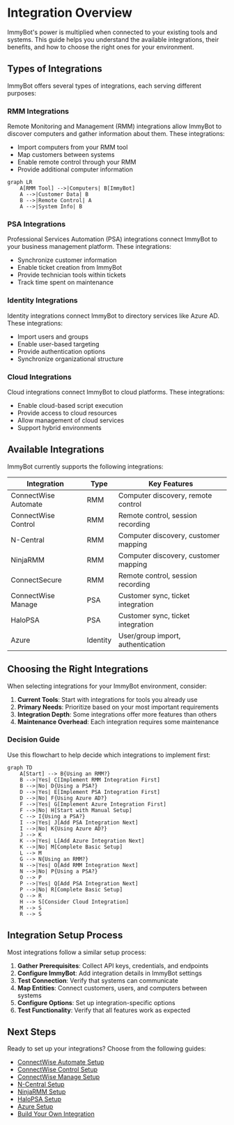 # Integration Overview

ImmyBot's power is multiplied when connected to your existing tools and systems. This guide helps you understand the available integrations, their benefits, and how to choose the right ones for your environment.

## Types of Integrations

ImmyBot offers several types of integrations, each serving different purposes:

### RMM Integrations

Remote Monitoring and Management (RMM) integrations allow ImmyBot to discover computers and gather information about them. These integrations:

- Import computers from your RMM tool
- Map customers between systems
- Enable remote control through your RMM
- Provide additional computer information

```mermaid
graph LR
    A[RMM Tool] -->|Computers| B[ImmyBot]
    A -->|Customer Data| B
    B -->|Remote Control| A
    A -->|System Info| B
```

### PSA Integrations

Professional Services Automation (PSA) integrations connect ImmyBot to your business management platform. These integrations:

- Synchronize customer information
- Enable ticket creation from ImmyBot
- Provide technician tools within tickets
- Track time spent on maintenance

### Identity Integrations

Identity integrations connect ImmyBot to directory services like Azure AD. These integrations:

- Import users and groups
- Enable user-based targeting
- Provide authentication options
- Synchronize organizational structure

### Cloud Integrations

Cloud integrations connect ImmyBot to cloud platforms. These integrations:

- Enable cloud-based script execution
- Provide access to cloud resources
- Allow management of cloud services
- Support hybrid environments

## Available Integrations

ImmyBot currently supports the following integrations:

| Integration          | Type     | Key Features                         |
| -------------------- | -------- | ------------------------------------ |
| ConnectWise Automate | RMM      | Computer discovery, remote control   |
| ConnectWise Control  | RMM      | Remote control, session recording    |
| N-Central            | RMM      | Computer discovery, customer mapping |
| NinjaRMM             | RMM      | Computer discovery, customer mapping |
| ConnectSecure        | RMM      | Remote control, session recording    |
| ConnectWise Manage   | PSA      | Customer sync, ticket integration    |
| HaloPSA              | PSA      | Customer sync, ticket integration    |
| Azure                | Identity | User/group import, authentication    |

## Choosing the Right Integrations

When selecting integrations for your ImmyBot environment, consider:

1. **Current Tools**: Start with integrations for tools you already use
2. **Primary Needs**: Prioritize based on your most important requirements
3. **Integration Depth**: Some integrations offer more features than others
4. **Maintenance Overhead**: Each integration requires some maintenance

### Decision Guide

Use this flowchart to help decide which integrations to implement first:

```mermaid
graph TD
    A[Start] --> B{Using an RMM?}
    B -->|Yes| C[Implement RMM Integration First]
    B -->|No| D{Using a PSA?}
    D -->|Yes| E[Implement PSA Integration First]
    D -->|No| F{Using Azure AD?}
    F -->|Yes| G[Implement Azure Integration First]
    F -->|No| H[Start with Manual Setup]
    C --> I{Using a PSA?}
    I -->|Yes| J[Add PSA Integration Next]
    I -->|No| K{Using Azure AD?}
    J --> K
    K -->|Yes| L[Add Azure Integration Next]
    K -->|No| M[Complete Basic Setup]
    L --> M
    G --> N{Using an RMM?}
    N -->|Yes| O[Add RMM Integration Next]
    N -->|No| P{Using a PSA?}
    O --> P
    P -->|Yes| Q[Add PSA Integration Next]
    P -->|No| R[Complete Basic Setup]
    Q --> R
    H --> S[Consider Cloud Integration]
    M --> S
    R --> S
```

## Integration Setup Process

Most integrations follow a similar setup process:

1. **Gather Prerequisites**: Collect API keys, credentials, and endpoints
2. **Configure ImmyBot**: Add integration details in ImmyBot settings
3. **Test Connection**: Verify that systems can communicate
4. **Map Entities**: Connect customers, users, and computers between systems
5. **Configure Options**: Set up integration-specific options
6. **Test Functionality**: Verify that all features work as expected

## Next Steps

Ready to set up your integrations? Choose from the following guides:

- [ConnectWise Automate Setup](/Documentation/Integrations/connectwise-automate-integration-setup.md)
- [ConnectWise Control Setup](/Documentation/Integrationsconnectwise-control-integration-setup.md)
- [ConnectWise Manage Setup](/Documentation/Integrationsconnectwise-manage-integration-setup.md)
- [N-Central Setup](/Documentation/Integrationsncentral-integration-setup.md)
- [NinjaRMM Setup](/Documentation/Integrationsninjarmm-integration-setup.md)
- [HaloPSA Setup](/Documentation/Integrationshalo-integration-setup.md)
- [Azure Setup](/Documentation/Integrationsazure-graph-permissions-setup.md)
- [Build Your Own Integration](/Documentation/Integrationsbuild-your-own-integration.md)
